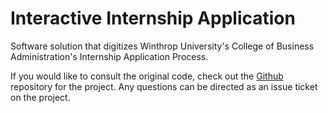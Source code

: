 # Interactive Internship Application
Software solution that digitizes Winthrop University's College of Business Administration's Internship Application Process. 

If you would like to consult the original code, check out the [Github](https://github.com/dbranham20/InternshipApplicationWU) repository for the project. Any questions can be directed as an issue ticket on the project.
